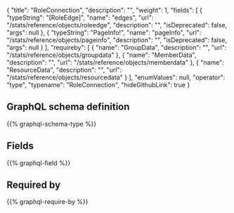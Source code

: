 {
  "title": "RoleConnection",
  "description": "",
  "weight": 1,
  "fields": [
    {
      "typeString": "[RoleEdge]",
      "name": "edges",
      "url": "/stats/reference/objects/roleedge",
      "description": "",
      "isDeprecated": false,
      "args": null
    },
    {
      "typeString": "PageInfo!",
      "name": "pageInfo",
      "url": "/stats/reference/objects/pageinfo",
      "description": "",
      "isDeprecated": false,
      "args": null
    }
  ],
  "requireby": [
    {
      "name": "GroupData",
      "description": "",
      "url": "/stats/reference/objects/groupdata"
    },
    {
      "name": "MemberData",
      "description": "",
      "url": "/stats/reference/objects/memberdata"
    },
    {
      "name": "ResourceData",
      "description": "",
      "url": "/stats/reference/objects/resourcedata"
    }
  ],
  "enumValues": null,
  "operator": "type",
  "typename": "RoleConnection",
  "hideGithubLink": true
}
## GraphQL schema definition

{{% graphql-schema-type %}}

## Fields

{{% graphql-field %}}

## Required by

{{% graphql-require-by %}}

